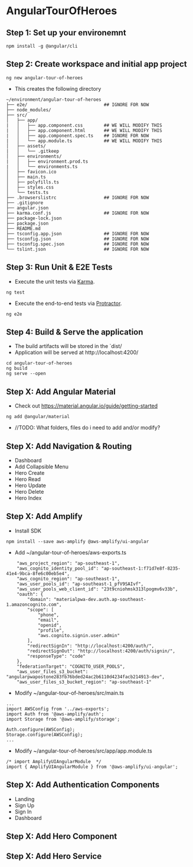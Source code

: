 # AngularTourOfHeroes

## Step 1: Set up your environemnt
```
npm install -g @angular/cli
```

## Step 2: Create workspace and initial app project
```
ng new angular-tour-of-heroes
```
- This creates the following directory
```
~/environment/angular-tour-of-heroes
├── e2e/                             ## IGNORE FOR NOW
├── node_modules/
├── src/
│   ├── app/
|   │   ├── app.component.css        ## WE WILL MODIFY THIS
|   │   ├── app.component.html       ## WE WILL MODIFY THIS
|   │   ├── app.component.spec.ts    ## IGNORE FOR NOW
|   │   └── app.module.ts            ## WE WILL MODIFY THIS
│   ├── assets/
|   │   └── .gitkeep
│   ├── environments/
|   │   ├── environment.prod.ts
|   │   └── environments.ts
│   ├── favicon.ico
│   ├── main.ts
│   ├── polyfills.ts
│   ├── styles.css
│   └── tests.ts
├── .browserslistrc                  ## IGNORE FOR NOW
├── .gitignore
├── angular.json
├── karma.conf.js                    ## IGNORE FOR NOW
├── package-lock.json     
├── package.json
├── README.md
├── tsconfig.app.json                ## IGNORE FOR NOW
├── tsconfig.json                    ## IGNORE FOR NOW
├── tsconfig.spec.json               ## IGNORE FOR NOW
└── tslint.json                      ## IGNORE FOR NOW
```

## Step 3: Run Unit & E2E Tests
- Execute the unit tests via [Karma](https://karma-runner.github.io).
```
ng test
```

- Execute the end-to-end tests via [Protractor](http://www.protractortest.org/).
```
ng e2e
```

## Step 4: Build & Serve the application
- The build artifacts will be stored in the `dist/
- Application will be served at http://localhost:4200/
```
cd angular-tour-of-heroes
ng build
ng serve --open
```

## Step X: Add Angular Material
- Check out https://material.angular.io/guide/getting-started
```
ng add @angular/material
```

- //TODO: What folders, files do i need to add and/or modify?

## Step X: Add Navigation & Routing
- Dashboard
- Add Collapsible Menu
- Hero Create
- Hero Read
- Hero Update
- Hero Delete
- Hero Index

## Step X: Add Amplify
- Install SDK
```
npm install --save aws-amplify @aws-amplify/ui-angular
```

- Add ~/angular-tour-of-heroes/aws-exports.ts
```
    "aws_project_region": "ap-southeast-1",
    "aws_cognito_identity_pool_id": "ap-southeast-1:f71d7e8f-8235-41e4-9bca-8fe6c00eb5e4",
    "aws_cognito_region": "ap-southeast-1",
    "aws_user_pools_id": "ap-southeast-1_pfV9SAIvf",
    "aws_user_pools_web_client_id": "23t9cniohmsk313lpogmv6v33b",
    "oauth": {
        "domain": "materialpwa-dev.auth.ap-southeast-1.amazoncognito.com",
        "scope": [
            "phone",
            "email",
            "openid",
            "profile",
            "aws.cognito.signin.user.admin"
        ],
        "redirectSignIn": "http://localhost:4200/auth/",
        "redirectSignOut": "http://localhost:4200/auth/signin/",
        "responseType": "code"
    },
    "federationTarget": "COGNITO_USER_POOLS",
    "aws_user_files_s3_bucket": "angularpwapostone283fb76bded24ac2b6110d4234facb214913-dev",
    "aws_user_files_s3_bucket_region": "ap-southeast-1"
```

- Modify ~/angular-tour-of-heroes/src/main.ts
```
...
import AWSConfig from '../aws-exports';
import Auth from '@aws-amplify/auth';
import Storage from '@aws-amplify/storage';

Auth.configure(AWSConfig);
Storage.configure(AWSConfig);
...
```

- Modify ~/angular-tour-of-heroes/src/app/app.module.ts
```
/* import AmplifyUIAngularModule  */
import { AmplifyUIAngularModule } from '@aws-amplify/ui-angular';
```

## Step X: Add Authentication Components
- Landing
- Sign Up
- Sign In
- Dashboard

## Step X: Add Hero Component

## Step X: Add Hero Service